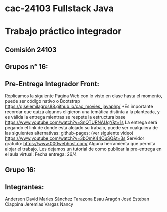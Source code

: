 # cac-24103 Fullstack Java
# Trabajo práctico integrador
## Comisión 24103
## Grupos n° 16: 
## Pre-Entrega Integrador Front:
Replicamos la siguiente Página Web con lo visto en clase hasta el momento, puede ser código nativo o Bootstrap
https://giselemilagros88.github.io/cac_movies_javaphp/
*Es importante recordar que quizá algunos eligieron una temática distinta a la planteada, y es válida la entrega mientras se respete la estructura base
https://www.youtube.com/watch?v=SnQTURNAUqY&t=1s
La entrega será pegando el link de donde está alojado su trabajo, puede ser cualquiera de las siguientes alternativas: 
github-pages: (ver siguiente video)
https://www.youtube.com/watch?v=3bOmK44OuSQ&t=3s
Servidor gratuito: https://www.000webhost.com/ 
Alguna herramienta que permita alojar el trabajo.
Les dejamos un tutorial de como publicar la pre-entrega en el aula virtual:
Fecha entrega: 26/4
## Grupo 16:
## Integrantes:
Anderson David Marles Sánchez
Tarazona Esau
Aragón José Esteban
Ciappina Jeremias
Vargas Nancy


